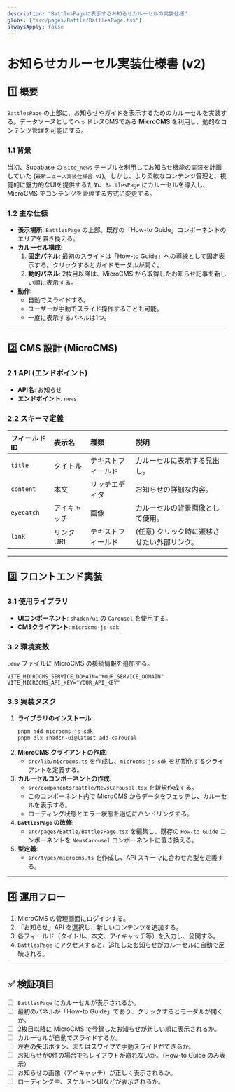 ```yaml
---
description: "BattlesPageに表示するお知らせカルーセルの実装仕様"
globs: ["src/pages/Battle/BattlesPage.tsx"]
alwaysApply: false
---
```


# お知らせカルーセル実装仕様書 (v2)

## 1️⃣ 概要
`BattlesPage` の上部に、お知らせやガイドを表示するためのカルーセルを実装する。データソースとしてヘッドレスCMSである **MicroCMS** を利用し、動的なコンテンツ管理を可能にする。

### 1.1 背景
当初、Supabase の `site_news` テーブルを利用してお知らせ機能の実装を計画していた (`最新ニュース実装仕様書.v1`)。しかし、より柔軟なコンテンツ管理と、視覚的に魅力的なUIを提供するため、`BattlesPage` にカルーセルを導入し、MicroCMS でコンテンツを管理する方式に変更する。

### 1.2 主な仕様
- **表示場所**: `BattlesPage` の上部。既存の「How-to Guide」コンポーネントのエリアを置き換える。
- **カルーセル構成**:
    1.  **固定パネル**: 最初のスライドは「How-to Guide」への導線として固定表示する。クリックするとガイドモーダルが開く。
    2.  **動的パネル**: 2枚目以降は、MicroCMS から取得したお知らせ記事を新しい順に表示する。
- **動作**:
    - 自動でスライドする。
    - ユーザーが手動でスライド操作することも可能。
    - 一度に表示するパネルは1つ。

---

## 2️⃣ CMS 設計 (MicroCMS)

### 2.1 API (エンドポイント)
- **API名**: お知らせ
- **エンドポイント**: `news`

### 2.2 スキーマ定義
| フィールドID | 表示名       | 種類             | 説明                                   |
| :----------- | :----------- | :--------------- | :------------------------------------- |
| `title`      | タイトル     | テキストフィールド | カルーセルに表示する見出し。           |
| `content`    | 本文         | リッチエディタ   | お知らせの詳細な内容。                 |
| `eyecatch`   | アイキャッチ | 画像             | カルーセルの背景画像として使用。       |
| `link`       | リンクURL    | テキストフィールド | (任意) クリック時に遷移させたい外部リンク。 |

---

## 3️⃣ フロントエンド実装

### 3.1 使用ライブラリ
- **UIコンポーネント**: `shadcn/ui` の `Carousel` を使用する。
- **CMSクライアント**: `microcms-js-sdk`

### 3.2 環境変数
`.env` ファイルに MicroCMS の接続情報を追加する。
```env
VITE_MICROCMS_SERVICE_DOMAIN="YOUR_SERVICE_DOMAIN"
VITE_MICROCMS_API_KEY="YOUR_API_KEY"
```

### 3.3 実装タスク
1.  **ライブラリのインストール**:
    ```bash
    pnpm add microcms-js-sdk
    pnpm dlx shadcn-ui@latest add carousel
    ```
2.  **MicroCMS クライアントの作成**:
    - `src/lib/microcms.ts` を作成し、`microcms-js-sdk` を初期化するクライアントを定義する。
3.  **カルーセルコンポーネントの作成**:
    - `src/components/battle/NewsCarousel.tsx` を新規作成する。
    - このコンポーネント内で MicroCMS からデータをフェッチし、カルーセルを表示する。
    - ローディング状態とエラー状態を適切にハンドリングする。
4.  **`BattlesPage` の改修**:
    - `src/pages/Battle/BattlesPage.tsx` を編集し、既存の `How-to Guide` コンポーネントを `NewsCarousel` コンポーネントに置き換える。
5.  **型定義**:
    - `src/types/microcms.ts` を作成し、API スキーマに合わせた型を定義する。

---

## 4️⃣ 運用フロー
1.  MicroCMS の管理画面にログインする。
2.  「お知らせ」API を選択し、新しいコンテンツを追加する。
3.  各フィールド（タイトル、本文、アイキャッチ等）を入力し、公開する。
4.  `BattlesPage` にアクセスすると、追加したお知らせがカルーセルに自動で反映される。

---

## ✅ 検証項目
- [ ] `BattlesPage` にカルーセルが表示されるか。
- [ ] 最初のパネルが「How-to Guide」であり、クリックするとモーダルが開くか。
- [ ] 2枚目以降に MicroCMS で登録したお知らせが新しい順に表示されるか。
- [ ] カルーセルが自動でスライドするか。
- [ ] 左右の矢印ボタン、またはスワイプで手動スライドができるか。
- [ ] お知らせが0件の場合でもレイアウトが崩れないか。（How-to Guide のみ表示）
- [ ] お知らせの画像（アイキャッチ）が正しく表示されるか。
- [ ] ローディング中、スケルトンUIなどが表示されるか。
